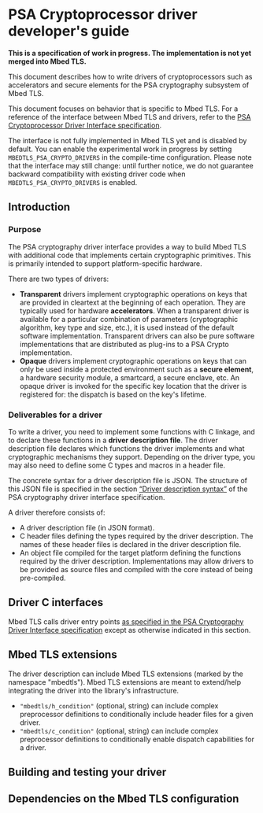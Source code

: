 PSA Cryptoprocessor driver developer's guide
============================================

**This is a specification of work in progress. The implementation is not yet merged into Mbed TLS.**

This document describes how to write drivers of cryptoprocessors such as accelerators and secure elements for the PSA cryptography subsystem of Mbed TLS.

This document focuses on behavior that is specific to Mbed TLS. For a reference of the interface between Mbed TLS and drivers, refer to the [PSA Cryptoprocessor Driver Interface specification](psa-driver-interface.html).

The interface is not fully implemented in Mbed TLS yet and is disabled by default. You can enable the experimental work in progress by setting `MBEDTLS_PSA_CRYPTO_DRIVERS` in the compile-time configuration. Please note that the interface may still change: until further notice, we do not guarantee backward compatibility with existing driver code when `MBEDTLS_PSA_CRYPTO_DRIVERS` is enabled.

## Introduction

### Purpose

The PSA cryptography driver interface provides a way to build Mbed TLS with additional code that implements certain cryptographic primitives. This is primarily intended to support platform-specific hardware.

There are two types of drivers:

* **Transparent** drivers implement cryptographic operations on keys that are provided in cleartext at the beginning of each operation. They are typically used for hardware **accelerators**. When a transparent driver is available for a particular combination of parameters (cryptographic algorithm, key type and size, etc.), it is used instead of the default software implementation. Transparent drivers can also be pure software implementations that are distributed as plug-ins to a PSA Crypto implementation.
* **Opaque** drivers implement cryptographic operations on keys that can only be used inside a protected environment such as a **secure element**, a hardware security module, a smartcard, a secure enclave, etc. An opaque driver is invoked for the specific key location that the driver is registered for: the dispatch is based on the key's lifetime.

### Deliverables for a driver

To write a driver, you need to implement some functions with C linkage, and to declare these functions in a **driver description file**. The driver description file declares which functions the driver implements and what cryptographic mechanisms they support. Depending on the driver type, you may also need to define some C types and macros in a header file.

The concrete syntax for a driver description file is JSON. The structure of this JSON file is specified in the section [“Driver description syntax”](psa-driver-interface.html#driver-description-syntax) of the PSA cryptography driver interface specification.

A driver therefore consists of:

* A driver description file (in JSON format).
* C header files defining the types required by the driver description. The names of these header files is declared in the driver description file.
* An object file compiled for the target platform defining the functions required by the driver description. Implementations may allow drivers to be provided as source files and compiled with the core instead of being pre-compiled.

## Driver C interfaces

Mbed TLS calls driver entry points [as specified in the PSA Cryptography Driver Interface specification](psa-driver-interface.html#driver-entry-points) except as otherwise indicated in this section.

## Mbed TLS extensions

The driver description can include Mbed TLS extensions (marked by the namespace "mbedtls"). Mbed TLS extensions are meant to extend/help integrating the driver into the library's infrastructure.
* `"mbedtls/h_condition"` (optional, string) can include complex preprocessor definitions to conditionally include header files for a given driver. 
* `"mbedtls/c_condition"` (optional, string) can include complex preprocessor definitions to conditionally enable dispatch capabilities for a driver.

## Building and testing your driver

<!-- TODO -->

## Dependencies on the Mbed TLS configuration

<!-- TODO -->
